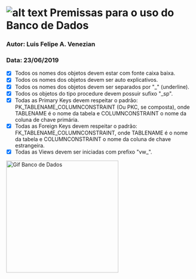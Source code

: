 # ![alt text](https://github.com/venezianluis/erp/blob/master/application/documentation/doc_img/logo/icon-hinode.png "Logo Hinode") Premissas para o uso do Banco de Dados

### Autor: Luis Felipe A. Venezian
### Data: 23/06/2019

- [x] Todos os nomes dos objetos devem estar com fonte caixa baixa.
- [x] Todos os nomes dos objetos devem ser auto explicativos.
- [x] Todos os nomes dos objetos devem ser separados por "_" (underline).
- [x] Todos os objetos do tipo procedure devem possuir sufixo "_sp".
- [x] Todas as Primary Keys devem respeitar o padrão: PK_TABLENAME_COLUMNCONSTRAINT (Ou PKC, se composta), onde TABLENAME é o nome da tabela e COLUMNCONSTRAINT o nome da coluna de chave primária. 
- [x] Todas as Foreign Keys devem respeitar o padrão: FK_TABLENAME_COLUMNCONSTRAINT, onde TABLENAME é o nome da tabela e COLUMNCONSTRAINT o nome da coluna de chave estrangeira.
- [x] Todas as Views devem ser iniciadas com prefixo "vw_".

<img src="https://github.com/venezianluis/erp/blob/master/application/documentation/database/img/bd.gif" alt="Gif Banco de Dados" width="300"/>

